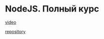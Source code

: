 # NodeJS. Полный курс

[video](https://youtu.be/nu4PiyjAmAE)

[repository](https://github.com/YauhenKavalchuk/node-js)
